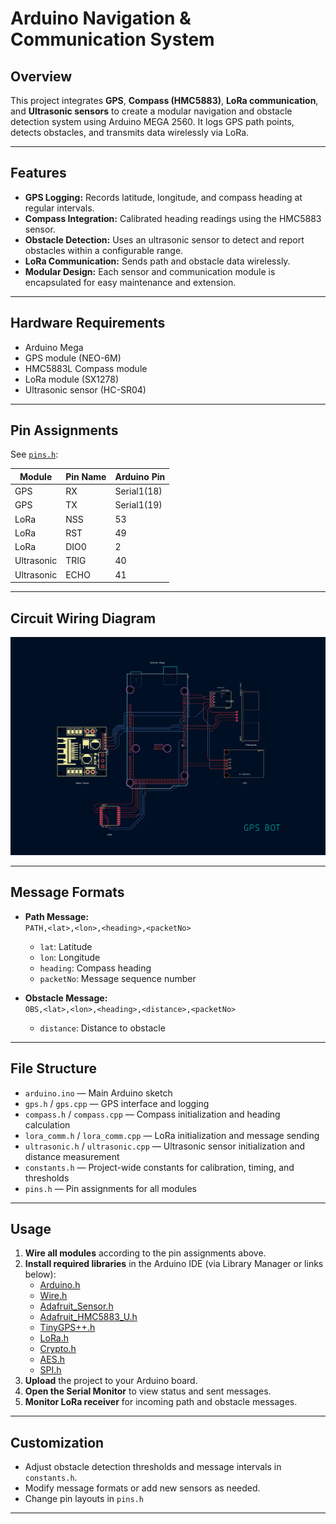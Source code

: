 # Arduino Navigation & Communication System

## Overview

This project integrates **GPS**, **Compass (HMC5883)**, **LoRa communication**, and **Ultrasonic sensors** to create a modular navigation and obstacle detection system using Arduino MEGA 2560. It logs GPS path points, detects obstacles, and transmits data wirelessly via LoRa.

---

## Features

- **GPS Logging:** Records latitude, longitude, and compass heading at regular intervals.
- **Compass Integration:** Calibrated heading readings using the HMC5883 sensor.
- **Obstacle Detection:** Uses an ultrasonic sensor to detect and report obstacles within a configurable range.
- **LoRa Communication:** Sends path and obstacle data wirelessly.
- **Modular Design:** Each sensor and communication module is encapsulated for easy maintenance and extension.

---

## Hardware Requirements

- Arduino Mega
- GPS module (NEO-6M)
- HMC5883L Compass module
- LoRa module (SX1278)
- Ultrasonic sensor (HC-SR04)

---

## Pin Assignments

See [`pins.h`](pins.h):

| Module      | Pin Name   | Arduino Pin |
|-------------|------------|-------------|
| GPS         | RX         | Serial1(18) |
| GPS         | TX         | Serial1(19) |
| LoRa        | NSS        | 53          |
| LoRa        | RST        | 49          |
| LoRa        | DIO0       | 2           |
| Ultrasonic  | TRIG       | 40          |
| Ultrasonic  | ECHO       | 41          |

---

## Circuit Wiring Diagram
![Wiring Diagram](circuit.png)

---

## Message Formats

- **Path Message:**  
  `PATH,<lat>,<lon>,<heading>,<packetNo>`  
  - `lat`: Latitude  
  - `lon`: Longitude  
  - `heading`: Compass heading  
  - `packetNo`: Message sequence number

- **Obstacle Message:**  
  `OBS,<lat>,<lon>,<heading>,<distance>,<packetNo>`  
  - `distance`: Distance to obstacle

---

## File Structure

- `arduino.ino` — Main Arduino sketch
- `gps.h` / `gps.cpp` — GPS interface and logging
- `compass.h` / `compass.cpp` — Compass initialization and heading calculation
- `lora_comm.h` / `lora_comm.cpp` — LoRa initialization and message sending
- `ultrasonic.h` / `ultrasonic.cpp` — Ultrasonic sensor initialization and distance measurement
- `constants.h` — Project-wide constants for calibration, timing, and thresholds
- `pins.h` — Pin assignments for all modules

---

## Usage

1. **Wire all modules** according to the pin assignments above.
2. **Install required libraries** in the Arduino IDE (via Library Manager or links below):
    - [Arduino.h](https://www.arduino.cc/en/Reference/Arduino)
    - [Wire.h](https://www.arduino.cc/en/Reference/Wire)
    - [Adafruit_Sensor.h](https://github.com/adafruit/Adafruit_Sensor)
    - [Adafruit_HMC5883_U.h](https://github.com/adafruit/Adafruit_HMC5883_Unified)
    - [TinyGPS++.h](https://github.com/mikalhart/TinyGPSPlus)
    - [LoRa.h](https://github.com/sandeepmistry/arduino-LoRa)
    - [Crypto.h](https://rweather.github.io/arduinolibs/crypto.html)
    - [AES.h](https://rweather.github.io/arduinolibs/aes.html)
    - [SPI.h](https://www.arduino.cc/en/Reference/SPI)
3. **Upload** the project to your Arduino board.
4. **Open the Serial Monitor** to view status and sent messages.
5. **Monitor LoRa receiver** for incoming path and obstacle messages.

---

## Customization

- Adjust obstacle detection thresholds and message intervals in `constants.h`.
- Modify message formats or add new sensors as needed.
- Change pin layouts in `pins.h`

---
